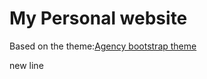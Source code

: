My Personal website
====================

Based on the theme:[Agency bootstrap theme ](http://startbootstrap.com/templates/agency/)

new line
